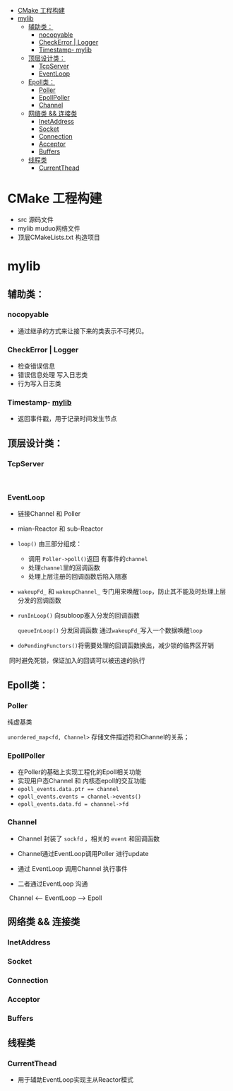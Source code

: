- [CMake 工程构建](#cmake-工程构建)
- [mylib](#mylib)
  - [辅助类：](#辅助类)
    - [nocopyable](#nocopyable)
    - [CheckError | Logger](#checkerror--logger)
    - [Timestamp- mylib](#timestamp--mylib)
  - [顶层设计类：](#顶层设计类)
    - [TcpServer](#tcpserver)
    - [EventLoop](#eventloop)
  - [Epoll类：](#epoll类)
    - [Poller](#poller)
    - [EpollPoller](#epollpoller)
    - [Channel](#channel)
  - [网络类 && 连接类](#网络类--连接类)
    - [InetAddress](#inetaddress)
    - [Socket](#socket)
    - [Connection](#connection)
    - [Acceptor](#acceptor)
    - [Buffers](#buffers)
  - [线程类](#线程类)
    - [CurrentThead](#currentthead)


# CMake 工程构建

- src 源码文件
- mylib muduo网络文件
- 顶层CMakeLists.txt 构造项目





# mylib

## 辅助类：

### nocopyable

- 通过继承的方式来让接下来的类表示不可拷贝。

### CheckError | Logger

- 检查错误信息
- 错误信息处理 写入日志类
- 行为写入日志类

### Timestamp- [mylib](#mylib)
- 返回事件戳，用于记录时间发生节点



## 顶层设计类：

### TcpServer 

​			

### EventLoop

- 链接Channel 和 Poller

- mian-Reactor 和 sub-Reactor

- `loop()` 由三部分组成：

  - 调用 `Poller->poll()`返回 有事件的`channel`
  - 处理`channel`里的回调函数
  - 处理上层注册的回调函数后陷入阻塞

- `wakeupFd_` 和 `wakeupChannel_`  专门用来唤醒`loop`，防止其不能及时处理上层分发的回调函数

- `runInLoop()` 向subloop塞入分发的回调函数

  `queueInLoop()` 分发回调函数 通过`wakeupFd_`写入一个数据唤醒`loop`

- `doPendingFunctors()`将需要处理的回调函数换出，减少锁的临界区开销

​		同时避免死锁，保证加入的回调可以被迅速的执行

## Epoll类：

### Poller

纯虚基类

`unordered_map<fd, Channel>` 存储文件描述符和Channel的关系；

### EpollPoller

- 在Poller的基础上实现工程化的Epoll相关功能
- 实现用户态Channel 和 内核态epoll的交互功能
- `epoll_events.data.ptr == channel`
- `epoll_events.events = channel->events()`
- `epoll_events.data.fd = channnel->fd`

### Channel

-  Channel 封装了 `sockfd` ，相关的 `event` 和回调函数
-  Channel通过EventLoop调用Poller 进行update

-  通过 EventLoop 调用Channel 执行事件

-  二者通过EventLoop 沟通

​          Channel <-- EventLoop --> Epoll



## 网络类 && 连接类 

### InetAddress



###  Socket



### Connection



### Acceptor



### Buffers



## 线程类

### CurrentThead

- 用于辅助EventLoop实现主从Reactor模式

